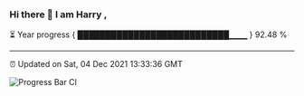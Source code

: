 ### Hi there 👋 I am Harry , 

⏳ Year progress { ███████████████████████████▁▁▁ } 92.48 %

---

⏰ Updated on Sat, 04 Dec 2021 13:33:36 GMT

![Progress Bar CI](https://github.com/duykhang68/duykhang68/workflows/Progress%20Bar%20CI/badge.svg)
